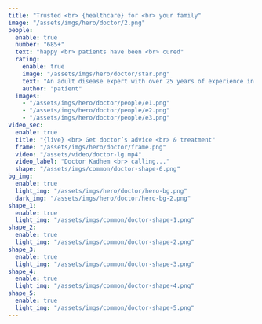 ```yaml
---
title: "Trusted <br> {healthcare} for <br> your family"
image: "/assets/imgs/hero/doctor/2.png"
people:
  enable: true
  number: "685+"
  text: "happy <br> patients have been <br> cured"
  rating:
    enable: true
    image: "/assets/imgs/hero/doctor/star.png"
    text: "An adult disease expert with over 25 years of experience in treating patients"
    author: "patient"
  images:
    - "/assets/imgs/hero/doctor/people/e1.png"
    - "/assets/imgs/hero/doctor/people/e2.png"
    - "/assets/imgs/hero/doctor/people/e3.png"
video_sec:
  enable: true
  title: "{live} <br> Get doctor’s advice <br> & treatment"
  frame: "/assets/imgs/hero/doctor/frame.png"
  video: "/assets/video/doctor-lg.mp4"
  video_label: "Doctor Kadhem <br> calling..."
  shape: "/assets/imgs/common/doctor-shape-6.png"
bg_img:
  enable: true
  light_img: "/assets/imgs/hero/doctor/hero-bg.png"
  dark_img: "/assets/imgs/hero/doctor/hero-bg-2.png"
shape_1:
  enable: true
  light_img: "/assets/imgs/common/doctor-shape-1.png"
shape_2:
  enable: true
  light_img: "/assets/imgs/common/doctor-shape-2.png"
shape_3:
  enable: true
  light_img: "/assets/imgs/common/doctor-shape-3.png"
shape_4:
  enable: true
  light_img: "/assets/imgs/common/doctor-shape-4.png"
shape_5:
  enable: true
  light_img: "/assets/imgs/common/doctor-shape-5.png"
---
```

